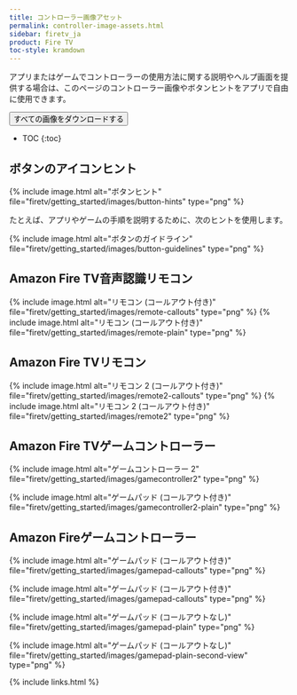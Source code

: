 ```yaml
---
title: コントローラー画像アセット
permalink: controller-image-assets.html
sidebar: firetv_ja
product: Fire TV
toc-style: kramdown
---
```


アプリまたはゲームでコントローラーの使用方法に関する説明やヘルプ画面を提供する場合は、このページのコントローラー画像やボタンヒントをアプリで自由に使用できます。

<a target="_blank" class="noCrossRef" href="https://s3.amazonaws.com/android-sdk-manager/aftv-misc/firetv-controller-assets.zip"><button type="button" class="btn btn-primary" aria-label="Left Align"><span class="glyphicon glyphicon-download-alt" aria-hidden="true"></span> すべての画像をダウンロードする</button></a>

* TOC
{:toc}

## ボタンのアイコンヒント

{% include image.html alt="ボタンヒント" file="firetv/getting_started/images/button-hints" type="png" %}

たとえば、アプリやゲームの手順を説明するために、次のヒントを使用します。

{% include image.html alt="ボタンのガイドライン" file="firetv/getting_started/images/button-guidelines" type="png" %}

## Amazon Fire TV音声認識リモコン

{% include image.html alt="リモコン (コールアウト付き)" file="firetv/getting_started/images/remote-callouts" type="png" %}
{% include image.html alt="リモコン (コールアウト付き)" file="firetv/getting_started/images/remote-plain" type="png" %}

## Amazon Fire TVリモコン

{% include image.html alt="リモコン 2 (コールアウト付き)" file="firetv/getting_started/images/remote2-callouts" type="png" %}
{% include image.html alt="リモコン 2 (コールアウト付き)" file="firetv/getting_started/images/remote2" type="png" %}

## Amazon Fire TVゲームコントローラー

{% include image.html alt="ゲームコントローラー 2" file="firetv/getting_started/images/gamecontroller2" type="png" %}

{% include image.html alt="ゲームパッド (コールアウト付き)" file="firetv/getting_started/images/gamecontroller2-plain" type="png" %}

## Amazon Fireゲームコントローラー

{% include image.html alt="ゲームパッド (コールアウト付き)" file="firetv/getting_started/images/gamepad-callouts" type="png" %}

{% include image.html alt="ゲームパッド (コールアウト付き)" file="firetv/getting_started/images/gamepad-callouts" type="png" %}

{% include image.html alt="ゲームパッド (コールアウトなし)" file="firetv/getting_started/images/gamepad-plain" type="png" %}

{% include image.html alt="ゲームパッド (コールアウトなし)" file="firetv/getting_started/images/gamepad-plain-second-view" type="png" %}

{% include links.html %}
